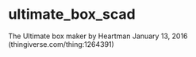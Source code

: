 # ultimate_box_scad
The Ultimate box maker by Heartman January 13, 2016 (thingiverse.com/thing:1264391)
